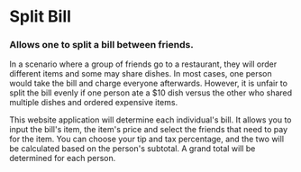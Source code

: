 # Split Bill
### Allows one to split a bill between friends.

In a scenario where a group of friends go to a restaurant, they will order different items and some may share dishes. In most cases, one person would take the bill and charge everyone afterwards. However, it is unfair to split the bill evenly if one person ate a $10 dish versus the other who shared multiple dishes and ordered expensive items.

This website application will determine each individual's bill. It allows you to input the bill's item, the item's price and select the friends that need to pay for the item. You can choose your tip and tax percentage, and the two will be calculated based on the person's subtotal. A grand total will be determined for each person.
